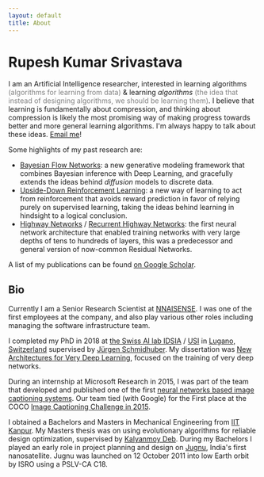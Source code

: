 ```yaml
---
layout: default
title: About
---
```


# Rupesh Kumar Srivastava

I am an Artificial Intelligence researcher, interested in learning algorithms <span style="color:gray">(algorithms for learning from data)</span> & learning *algorithms* <span style="color:gray">(the idea that instead of designing algorithms, we should be learning them)</span>. 
I believe that learning is fundamentally about compression, and thinking about compression is likely the most promising way of making progress towards better and more general learning algorithms.
I'm always happy to talk about these ideas. [Email me](mailto:rupspace@gmail.com)!

Some highlights of my past research are:
- [Bayesian Flow Networks](https://arxiv.org/abs/2308.07037): a new generative modeling framework that combines Bayesian inference with Deep Learning, and gracefully extends the ideas behind _diffusion_ models to discrete data.
- [Upside-Down Reinforcement Learning](https://arxiv.org/abs/1912.02877): a new way of learning to act from reinforcement that avoids reward prediction in favor of relying purely on supervised learning, taking the ideas behind learning in hindsight to a logical conclusion.
- [Highway Networks](https://arxiv.org/abs/1507.06228) / [Recurrent Highway Networks](https://arxiv.org/abs/1607.03474): the first neural network architecture that enabled training networks with very large depths of tens to hundreds of layers, this was a predecessor and general version of now-common Residual Networks.

A list of my publications can be found [on Google Scholar](https://scholar.google.com/citations?user=vTWuk1gAAAAJ&hl=en).

## Bio

Currently I am a Senior Research Scientist at [NNAISENSE](https://www.nnaisense.com). I was one of the first employees at the company, and also play various other roles including managing the software infrastructure team.

I completed my PhD in 2018 at [the Swiss AI lab IDSIA](http://www.idsia.ch/) / [USI](https://www.inf.usi.ch/en) in [Lugano, Switzerland](https://en.wikipedia.org/wiki/Lugano) supervised by [Jürgen Schmidhuber](http://people.idsia.ch/~juergen/).
My dissertation was [New Architectures for Very Deep Learning](https://doc.rero.ch/record/322586), focused on the training of very deep networks.

During an internship at Microsoft Research in 2015, I was part of the team that developed and published one of the first [neural networks based image captioning systems](https://openaccess.thecvf.com/content_cvpr_2015/html/Fang_From_Captions_to_2015_CVPR_paper.html). Our team tied (with Google) for the First place at the COCO [Image Captioning Challenge in 2015](https://cocodataset.org/#captions-2015). 

I obtained a Bachelors and Masters in Mechanical Engineering from [IIT Kanpur](https://www.iitk.ac.in/).
My Masters thesis was on using evolutionary algorithms for reliable design optimization, supervised by [Kalyanmoy Deb](https://www.egr.msu.edu/~kdeb/).
During my Bachelors I played an early role in project planning and design on [Jugnu](https://directory.eoportal.org/web/eoportal/satellite-missions/j/jugnu), India's first nanosatellite.
Jugnu was launched on 12 October 2011 into low Earth orbit by ISRO using a PSLV-CA C18.